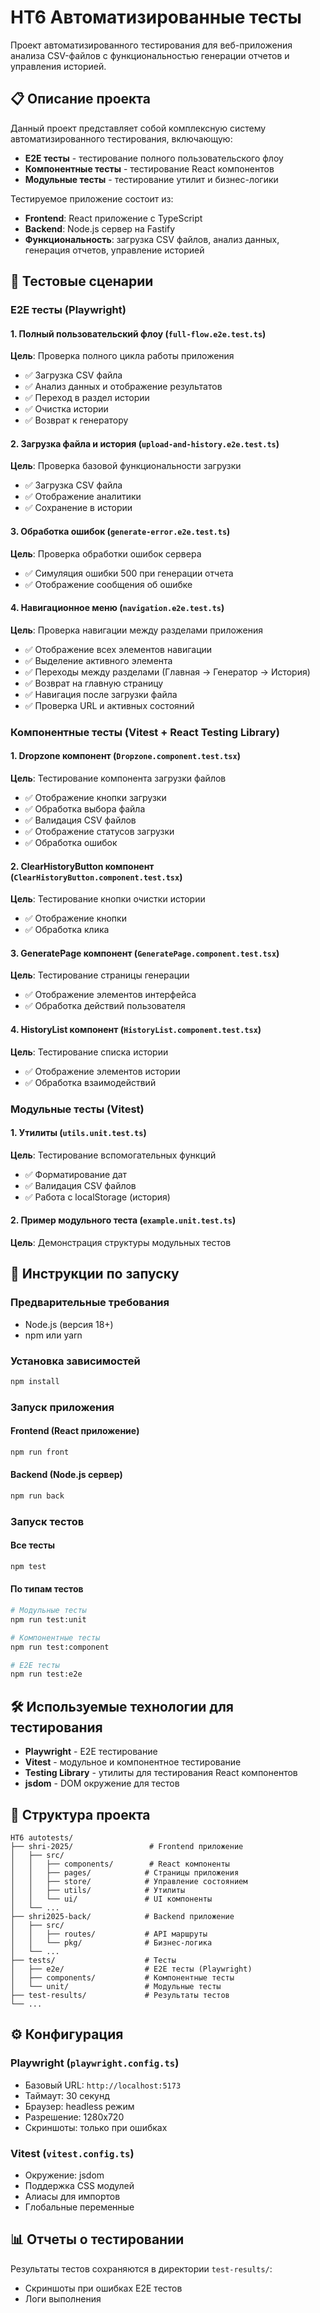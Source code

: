 # HT6 Автоматизированные тесты

Проект автоматизированного тестирования для веб-приложения анализа CSV-файлов с функциональностью генерации отчетов и управления историей.

## 📋 Описание проекта

Данный проект представляет собой комплексную систему автоматизированного тестирования, включающую:

- **E2E тесты** - тестирование полного пользовательского флоу
- **Компонентные тесты** - тестирование React компонентов
- **Модульные тесты** - тестирование утилит и бизнес-логики

Тестируемое приложение состоит из:

- **Frontend**: React приложение с TypeScript
- **Backend**: Node.js сервер на Fastify
- **Функциональность**: загрузка CSV файлов, анализ данных, генерация отчетов, управление историей

## 🧪 Тестовые сценарии

### E2E тесты (Playwright)

#### 1. Полный пользовательский флоу (`full-flow.e2e.test.ts`)

**Цель**: Проверка полного цикла работы приложения

- ✅ Загрузка CSV файла
- ✅ Анализ данных и отображение результатов
- ✅ Переход в раздел истории
- ✅ Очистка истории
- ✅ Возврат к генератору

#### 2. Загрузка файла и история (`upload-and-history.e2e.test.ts`)

**Цель**: Проверка базовой функциональности загрузки

- ✅ Загрузка CSV файла
- ✅ Отображение аналитики
- ✅ Сохранение в истории

#### 3. Обработка ошибок (`generate-error.e2e.test.ts`)

**Цель**: Проверка обработки ошибок сервера

- ✅ Симуляция ошибки 500 при генерации отчета
- ✅ Отображение сообщения об ошибке

#### 4. Навигационное меню (`navigation.e2e.test.ts`)

**Цель**: Проверка навигации между разделами приложения

- ✅ Отображение всех элементов навигации
- ✅ Выделение активного элемента
- ✅ Переходы между разделами (Главная → Генератор → История)
- ✅ Возврат на главную страницу
- ✅ Навигация после загрузки файла
- ✅ Проверка URL и активных состояний

### Компонентные тесты (Vitest + React Testing Library)

#### 1. Dropzone компонент (`Dropzone.component.test.tsx`)

**Цель**: Тестирование компонента загрузки файлов

- ✅ Отображение кнопки загрузки
- ✅ Обработка выбора файла
- ✅ Валидация CSV файлов
- ✅ Отображение статусов загрузки
- ✅ Обработка ошибок

#### 2. ClearHistoryButton компонент (`ClearHistoryButton.component.test.tsx`)

**Цель**: Тестирование кнопки очистки истории

- ✅ Отображение кнопки
- ✅ Обработка клика

#### 3. GeneratePage компонент (`GeneratePage.component.test.tsx`)

**Цель**: Тестирование страницы генерации

- ✅ Отображение элементов интерфейса
- ✅ Обработка действий пользователя

#### 4. HistoryList компонент (`HistoryList.component.test.tsx`)

**Цель**: Тестирование списка истории

- ✅ Отображение элементов истории
- ✅ Обработка взаимодействий

### Модульные тесты (Vitest)

#### 1. Утилиты (`utils.unit.test.ts`)

**Цель**: Тестирование вспомогательных функций

- ✅ Форматирование дат
- ✅ Валидация CSV файлов
- ✅ Работа с localStorage (история)

#### 2. Пример модульного теста (`example.unit.test.ts`)

**Цель**: Демонстрация структуры модульных тестов

## 🚀 Инструкции по запуску

### Предварительные требования

- Node.js (версия 18+)
- npm или yarn

### Установка зависимостей

```bash
npm install
```

### Запуск приложения

#### Frontend (React приложение)

```bash
npm run front
```

#### Backend (Node.js сервер)

```bash
npm run back
```

### Запуск тестов

#### Все тесты

```bash
npm test
```

#### По типам тестов

```bash
# Модульные тесты
npm run test:unit

# Компонентные тесты
npm run test:component

# E2E тесты
npm run test:e2e
```

## 🛠 Используемые технологии для тестирования

- **Playwright** - E2E тестирование
- **Vitest** - модульное и компонентное тестирование
- **Testing Library** - утилиты для тестирования React компонентов
- **jsdom** - DOM окружение для тестов

## 📁 Структура проекта

```
HT6 autotests/
├── shri-2025/                 # Frontend приложение
│   ├── src/
│   │   ├── components/        # React компоненты
│   │   ├── pages/            # Страницы приложения
│   │   ├── store/            # Управление состоянием
│   │   ├── utils/            # Утилиты
│   │   └── ui/               # UI компоненты
│   └── ...
├── shri2025-back/            # Backend приложение
│   ├── src/
│   │   ├── routes/           # API маршруты
│   │   └── pkg/              # Бизнес-логика
│   └── ...
├── tests/                    # Тесты
│   ├── e2e/                  # E2E тесты (Playwright)
│   ├── components/           # Компонентные тесты
│   └── unit/                 # Модульные тесты
├── test-results/             # Результаты тестов
└── ...
```

## ⚙️ Конфигурация

### Playwright (`playwright.config.ts`)

- Базовый URL: `http://localhost:5173`
- Таймаут: 30 секунд
- Браузер: headless режим
- Разрешение: 1280x720
- Скриншоты: только при ошибках

### Vitest (`vitest.config.ts`)

- Окружение: jsdom
- Поддержка CSS модулей
- Алиасы для импортов
- Глобальные переменные

## 📊 Отчеты о тестировании

Результаты тестов сохраняются в директории `test-results/`:

- Скриншоты при ошибках E2E тестов
- Логи выполнения
